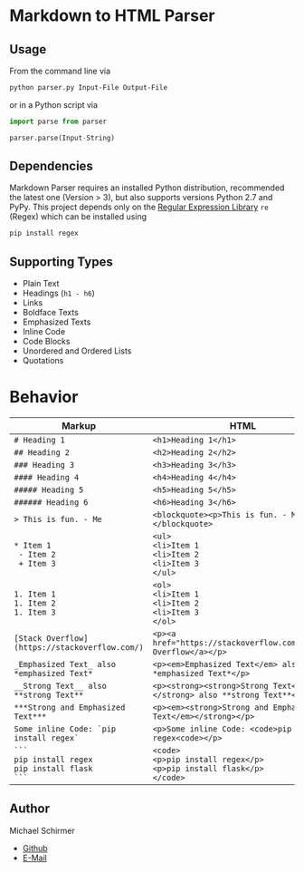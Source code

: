# Markdown to HTML Parser
## Usage
From the command line via
```sh
python parser.py Input-File Output-File
```
or in a Python script via
```python
import parse from parser

parser.parse(Input-String)
```

## Dependencies
Markdown Parser requires an installed Python distribution, recommended the latest one (Version > 3), but also supports versions Python 2.7 and PyPy.
This project depends only on the [Regular Expression Library](https://docs.python.org/3/howto/regex.html) `re` (Regex) which can be installed using
```sh
pip install regex
```

## Supporting Types
- Plain Text
- Headings (`h1 - h6`)
- Links
- Boldface Texts
- Emphasized Texts
- Inline Code
- Code Blocks
- Unordered and Ordered Lists
- Quotations

# Behavior
Markup | HTML
------------ | -------------
`# Heading 1` | `<h1>Heading 1</h1>`
`## Heading 2` | `<h2>Heading 2</h2>`
`### Heading 3` | `<h3>Heading 3</h3>`
`#### Heading 4` | `<h4>Heading 4</h4>`
`##### Heading 5` | `<h5>Heading 5</h5>`
`###### Heading 6` | `<h6>Heading 3</h6>`
`> This is fun. - Me` | `<blockquote><p>This is fun. - Me</p></blockquote>`
`* Item 1`<br>` - Item 2`<br>` + Item 3` | `<ul>` <br> `<li>Item 1` <br> `<li>Item 2` <br> `<li>Item 3` <br> `</ul>`
`1. Item 1`<br>`1. Item 2`<br>`1. Item 3` | `<ol>` <br> `<li>Item 1` <br> `<li>Item 2` <br> `<li>Item 3` <br> `</ol>`
`[Stack Overflow](https://stackoverflow.com/)` | `<p><a href="https://stackoverflow.com/">Stack Overflow</a></p>`
`_Emphasized Text_ also *emphasized Text*` | `<p><em>Emphasized Text</em> also *emphasized Text*</p>`
`__Strong Text__ also **strong Text**` | `<p><strong><strong>Strong Text</strong></strong> also **strong Text**</p>`
`***Strong and Emphasized Text***` | `<p><em><strong>Strong and Emphasized Text</em></strong></p>`
``Some inline Code: `pip install regex` `` | `<p>Some inline Code: <code>pip install regex<code></p>`
`` ``` ``<br> ``pip install regex ``<br> `` pip install flask `` <br> `` ``` `` | `<code>`<br> `<p>pip install regex</p>` <br> `<p>pip install flask</p>` <br> `</code>`

## Author
Michael Schirmer <br>
- [Github](https://github.com/michischirmer/)
- [E-Mail](mailto:m.schirmer@tum.de)
